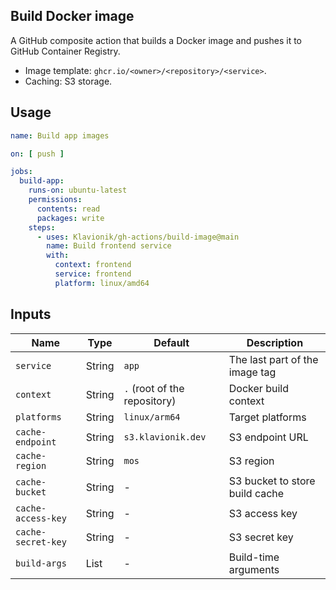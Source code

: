 ## Build Docker image

A GitHub composite action that builds a Docker image and pushes it to GitHub Container
Registry.

* Image template: `ghcr.io/<owner>/<repository>/<service>`.
* Caching: S3 storage.

## Usage

```yaml
name: Build app images

on: [ push ]

jobs:
  build-app:
    runs-on: ubuntu-latest
    permissions:
      contents: read
      packages: write
    steps:
      - uses: Klavionik/gh-actions/build-image@main
        name: Build frontend service
        with:
          context: frontend
          service: frontend
          platform: linux/amd64
```

## Inputs

| Name                | Type   | Default                       | Description                    |
|---------------------|--------|-------------------------------|--------------------------------|
| `service`           | String | `app`                         | The last part of the image tag |
| `context`           | String | `.` (root of the repository)  | Docker build context           |
| `platforms`         | String | `linux/arm64`                 | Target platforms               |
| `cache-endpoint`    | String | `s3.klavionik.dev`            | S3 endpoint URL                |
| `cache-region`      | String | `mos`                         | S3 region                      |
| `cache-bucket`      | String | -                             | S3 bucket to store build cache |
| `cache-access-key`  | String | -                             | S3 access key                  |
| `cache-secret-key`  | String | -                             | S3 secret key                  |
| `build-args`        | List   | -                             | Build-time arguments           |
